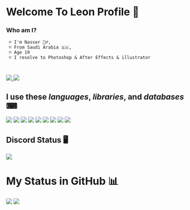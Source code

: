 # Welcome To Leon Profile 👋
### Who am I?
```
 ⌑ I'm Nasser 🙋‍♂️,
 ⌑ From Saudi Arabia 🇸🇦,
 ⌑ Age 19
 ⌑ I resolve to Photoshop & After Effects & illustrator
```
#
<a href="https://github.com/ileonDev?tab=Followers">
  <img src="https://img.shields.io/github/followers/ileonDev">
</a>
<a href="https://github.com/ileonDev">
   <img src="https://komarev.com/ghpvc/?username=ileonDev">
</a>

## I use these *languages*, *libraries*, and *databases* ⌨
<div align="left" >
<img src="https://img.shields.io/badge/Node.js-339933?style=for-the-badge&logo=nodedotjs&logoColor=white"/>
<img src="https://img.shields.io/badge/JavaScript-323330?style=for-the-badge&logo=javascript&logoColor=F7DF1E" />
<img src="https://img.shields.io/badge/HTML5-E34F26?style=for-the-badge&logo=html5&logoColor=white"/>
<img src="https://img.shields.io/badge/CSS3-1572B6?style=for-the-badge&logo=css3&logoColor=white"/>
<img src="https://img.shields.io/badge/Bootstrap-563D7C?style=for-the-badge&logo=bootstrap&logoColor=white"/>
<img src="https://img.shields.io/badge/React-20232A?style=for-the-badge&logo=react&logoColor=61DAFB"/>
<img src="https://img.shields.io/badge/MongoDB-4EA94B?style=for-the-badge&logo=mongodb&logoColor=white"/>
<img src="https://img.shields.io/badge/MySQL-005C84?style=for-the-badge&logo=mysql&logoColor=white"/>
<img src="https://img.shields.io/badge/GIT-E44C30?style=for-the-badge&logo=git&logoColor=white"/>        
</div>
<h2>Discord Status 🖥</h2>
<img src="https://discord.c99.nl/widget/theme-4/713207310121435187.png">
<h1>My Status in GitHub 📊</h1>
<img src="https://github-readme-stats.vercel.app/api/top-langs/?username=ileonDev&langs_count=8&layout=compact&theme=react&hide_border=true&bg_color=0d1117">
<img src="https://github-readme-stats.vercel.app/api?username=ileonDev&show_icons=true&title_color=fcd400&text_color=9f9f9f&bg_color=0d1117&hide_border=true&icon_color=fcd400&hide_title=true&count_private=true">
